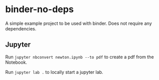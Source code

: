 # binder-no-deps

A simple example project to be used with binder. Does not require any dependencies.

## Jupyter

Run `jupyter nbconvert newton.ipynb --to pdf` to create a pdf from the Notebook.

Run `jupyter lab .` to locally start a jupyter lab.
